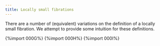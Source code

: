 ```yaml
---
title: Locally small fibrations
---
```


There are a number of (equivalent) variations on the definition of a locally
small fibration. We attempt to provide
some intuition for these definitions.

{%import 000G%}
{%import 000H%}
{%import 000I%}
